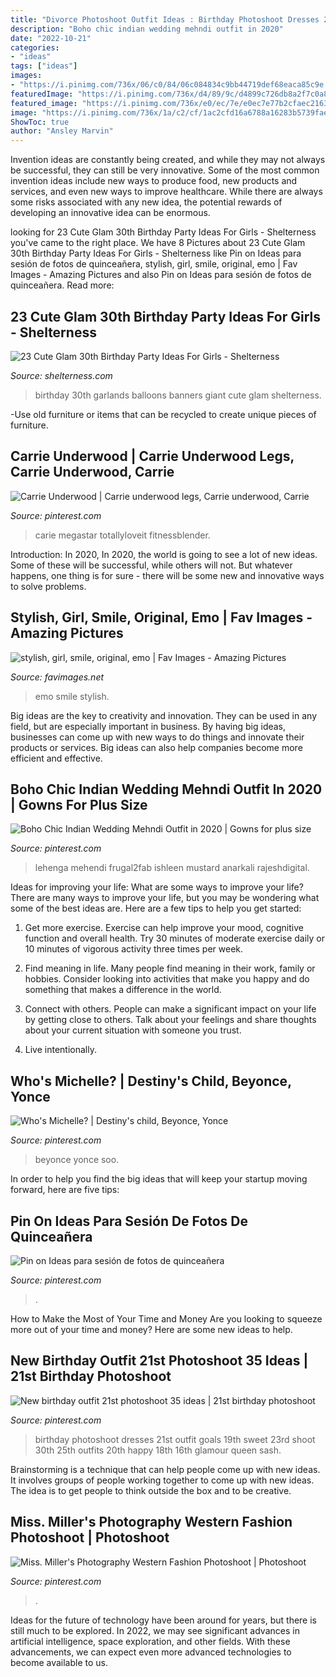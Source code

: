 ```yaml
---
title: "Divorce Photoshoot Outfit Ideas : Birthday Photoshoot Dresses 21st Outfit Goals 19th Sweet 23rd Shoot 30th 25th Outfits 20th Happy 18th 16th Glamour Queen Sash"
description: "Boho chic indian wedding mehndi outfit in 2020"
date: "2022-10-21"
categories:
- "ideas"
tags: ["ideas"]
images:
- "https://i.pinimg.com/736x/06/c0/84/06c084834c9bb44719def68eaca85c9e.jpg"
featuredImage: "https://i.pinimg.com/736x/d4/89/9c/d4899c726db8a2f7c0a8b9d6c96aee61.jpg"
featured_image: "https://i.pinimg.com/736x/e0/ec/7e/e0ec7e77b2cfaec21631eb2df806863b--quinceanera-ideas-para.jpg"
image: "https://i.pinimg.com/736x/1a/c2/cf/1ac2cfd16a6788a16283b5739faec904--destinys-child-children.jpg"
ShowToc: true
author: "Ansley Marvin"
---
```



Invention ideas are constantly being created, and while they may not always be successful, they can still be very innovative. Some of the most common invention ideas include new ways to produce food, new products and services, and even new ways to improve healthcare. While there are always some risks associated with any new idea, the potential rewards of developing an innovative idea can be enormous.

	

		
looking for 23 Cute Glam 30th Birthday Party Ideas For Girls - Shelterness you've came to the right place. We have 8 Pictures about 23 Cute Glam 30th Birthday Party Ideas For Girls - Shelterness like Pin on Ideas para sesión de fotos de quinceañera, stylish, girl, smile, original, emo | Fav Images - Amazing Pictures and also Pin on Ideas para sesión de fotos de quinceañera. Read more:
		
    
## 23 Cute Glam 30th Birthday Party Ideas For Girls - Shelterness

<img loading=lazy src="https://i.shelterness.com/2017/02/04-giant-balloons-banners-and-garlands.jpg" onerror="this.onerror=null;this.src='https://tse2.mm.bing.net/th?id=OIP.uexFYFHb_cbRifhb0lJRcQHaJ4&amp;pid=15.1';" alt="23 Cute Glam 30th Birthday Party Ideas For Girls - Shelterness">

_Source: shelterness.com_

>birthday 30th garlands balloons banners giant cute glam shelterness. 

	

-Use old furniture or items that can be recycled to create unique pieces of furniture.

    
## Carrie Underwood | Carrie Underwood Legs, Carrie Underwood, Carrie

<img loading=lazy src="https://i.pinimg.com/736x/56/e8/f8/56e8f8becebe3c30a85e5fab57588015.jpg" onerror="this.onerror=null;this.src='https://tse4.mm.bing.net/th?id=OIP.TIVOJTniOpXYSq0XcN9WmQAAAA&amp;pid=15.1';" alt="Carrie Underwood | Carrie underwood legs, Carrie underwood, Carrie">

_Source: pinterest.com_

>carie megastar totallyloveit fitnessblender. 

	

Introduction: In 2020,
In 2020, the world is going to see a lot of new ideas. Some of these will be successful, while others will not. But whatever happens, one thing is for sure - there will be some new and innovative ways to solve problems.

    
## Stylish, Girl, Smile, Original, Emo | Fav Images - Amazing Pictures

<img loading=lazy src="http://favimages.net/wp-content/uploads/2012/08/stylish-girl-smile-original-emo.jpg" onerror="this.onerror=null;this.src='https://tse2.mm.bing.net/th?id=OIP.NsDAPrSoQMzjIs8Sr22avwHaLH&amp;pid=15.1';" alt="stylish, girl, smile, original, emo | Fav Images - Amazing Pictures">

_Source: favimages.net_

>emo smile stylish. 

	

Big ideas are the key to creativity and innovation. They can be used in any field, but are especially important in business. By having big ideas, businesses can come up with new ways to do things and innovate their products or services. Big ideas can also help companies become more efficient and effective.

    
## Boho Chic Indian Wedding Mehndi Outfit In 2020 | Gowns For Plus Size

<img loading=lazy src="https://i.pinimg.com/736x/06/c0/84/06c084834c9bb44719def68eaca85c9e.jpg" onerror="this.onerror=null;this.src='https://tse2.mm.bing.net/th?id=OIP.3YASxFUOGcTJNGtHgoWD2QAAAA&amp;pid=15.1';" alt="Boho Chic Indian Wedding Mehndi Outfit in 2020 | Gowns for plus size">

_Source: pinterest.com_

>lehenga mehendi frugal2fab ishleen mustard anarkali rajeshdigital. 

	

Ideas for improving your life: What are some ways to improve your life?
There are many ways to improve your life, but you may be wondering what some of the best ideas are. Here are a few tips to help you get started:
1. Get more exercise. Exercise can help improve your mood, cognitive function and overall health. Try 30 minutes of moderate exercise daily or 10 minutes of vigorous activity three times per week.

2. Find meaning in life. Many people find meaning in their work, family or hobbies. Consider looking into activities that make you happy and do something that makes a difference in the world.

3. Connect with others. People can make a significant impact on your life by getting close to others. Talk about your feelings and share thoughts about your current situation with someone you trust.

4. Live intentionally.

    
## Who&#039;s Michelle? | Destiny&#039;s Child, Beyonce, Yonce

<img loading=lazy src="https://i.pinimg.com/736x/1a/c2/cf/1ac2cfd16a6788a16283b5739faec904--destinys-child-children.jpg" onerror="this.onerror=null;this.src='https://tse3.mm.bing.net/th?id=OIP.JRfNkm5Q2h2IRtFBGx8H5AHaLR&amp;pid=15.1';" alt="Who&#039;s Michelle? | Destiny&#039;s child, Beyonce, Yonce">

_Source: pinterest.com_

>beyonce yonce soo. 

	

In order to help you find the big ideas that will keep your startup moving forward, here are five tips: 

    
## Pin On Ideas Para Sesión De Fotos De Quinceañera

<img loading=lazy src="https://i.pinimg.com/736x/e0/ec/7e/e0ec7e77b2cfaec21631eb2df806863b--quinceanera-ideas-para.jpg" onerror="this.onerror=null;this.src='https://tse4.mm.bing.net/th?id=OIP.LrJ4OIiMl_50lKgFLtfjkQHaLG&amp;pid=15.1';" alt="Pin on Ideas para sesión de fotos de quinceañera">

_Source: pinterest.com_

>. 

	

How to Make the Most of Your Time and Money
Are you looking to squeeze more out of your time and money? Here are some new ideas to help.

    
## New Birthday Outfit 21st Photoshoot 35 Ideas | 21st Birthday Photoshoot

<img loading=lazy src="https://i.pinimg.com/736x/ea/36/71/ea367107dbe37e6ba5e2de7bfad0a8cc.jpg" onerror="this.onerror=null;this.src='https://tse3.mm.bing.net/th?id=OIP.gi2RfLOzE3srY8i9Llzw4wAAAA&amp;pid=15.1';" alt="New birthday outfit 21st photoshoot 35 ideas | 21st birthday photoshoot">

_Source: pinterest.com_

>birthday photoshoot dresses 21st outfit goals 19th sweet 23rd shoot 30th 25th outfits 20th happy 18th 16th glamour queen sash. 

	

Brainstorming is a technique that can help people come up with new ideas. It involves groups of people working together to come up with new ideas. The idea is to get people to think outside the box and to be creative.

    
## Miss. Miller&#039;s Photography Western Fashion Photoshoot | Photoshoot

<img loading=lazy src="https://i.pinimg.com/736x/d4/89/9c/d4899c726db8a2f7c0a8b9d6c96aee61.jpg" onerror="this.onerror=null;this.src='https://tse4.mm.bing.net/th?id=OIP.PXNTOguJclAx-A8jjhqsBwHaLF&amp;pid=15.1';" alt="Miss. Miller&#039;s Photography Western Fashion Photoshoot | Photoshoot">

_Source: pinterest.com_

>. 

	

Ideas for the future of technology have been around for years, but there is still much to be explored. In 2022, we may see significant advances in artificial intelligence, space exploration, and other fields. With these advancements, we can expect even more advanced technologies to become available to us.

